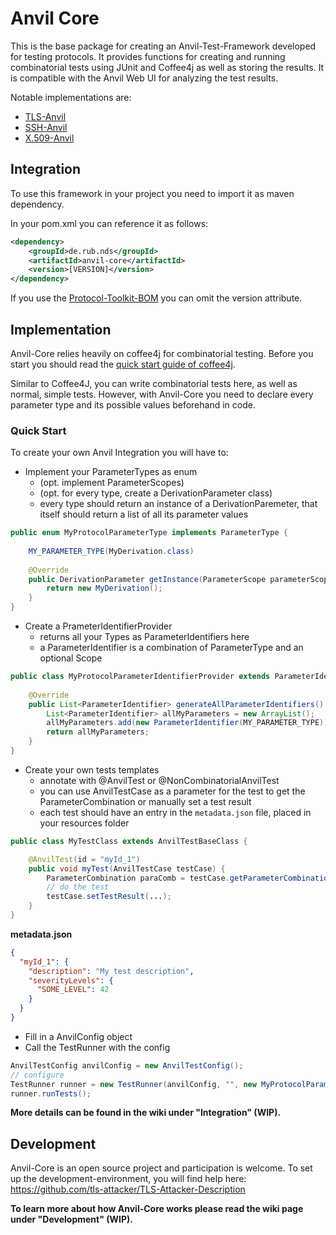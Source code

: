 # Anvil Core

This is the base package for creating an Anvil-Test-Framework developed for testing protocols. It provides functions for creating and running combinatorial tests using JUnit and Coffee4j as well as storing the results. It is compatible with the Anvil Web UI for analyzing the test results.

Notable implementations are:

- [TLS-Anvil](https://github.com/tls-attacker/tls-anvil)
- [SSH-Anvil](https://github.com/tls-attacker/SSH-Anvil/)
- [X.509-Anvil](https://github.com/tls-attacker/x509-Anvil)

## Integration

To use this framework in your project you need to import it as maven dependency.

In your pom.xml you can reference it as follows:

```xml
<dependency>
    <groupId>de.rub.nds</groupId>
    <artifactId>anvil-core</artifactId>
    <version>[VERSION]</version>
</dependency>
```

If you use the [Protocol-Toolkit-BOM](https://github.com/tls-attacker/Protocol-Toolkit-BOM) you can omit the version attribute.

## Implementation

Anvil-Core relies heavily on coffee4j for combinatorial testing. Before you start you should read the [quick start guide of coffee4j](https://coffee4j.github.io/).

Similar to Coffee4J, you can write combinatorial tests here, as well as normal, simple tests. However, with Anvil-Core you need to declare every parameter type and its possible values beforehand in code.

### Quick Start

To create your own Anvil Integration you will have to:

- Implement your ParameterTypes as enum
  - (opt. implement ParameterScopes)
  - (opt. for every type, create a DerivationParameter class)
  - every type should return an instance of a DerivationParemeter, that itself should return a list of all its parameter values

```java
public enum MyProtocolParameterType implements ParameterType {
    
    MY_PARAMETER_TYPE(MyDerivation.class)
  
    @Override
    public DerivationParameter getInstance(ParameterScope parameterScope) {
        return new MyDerivation();
    }
}
```

- Create a PrameterIdentifierProvider
  - returns all your Types as ParameterIdentifiers here
  - a ParameterIdentifier is a combination of ParameterType and an optional Scope

```java
public class MyProtocolParameterIdentifierProvider extends ParameterIdentifierProvider {
	
    @Override
    public List<ParameterIdentifier> generateAllParameterIdentifiers() {
        List<ParameterIdentifier> allMyParameters = new ArrayList();
        allMyParameters.add(new ParameterIdentifier(MY_PARAMETER_TYPE));
        return allMyParameters;
    }
}
```

- Create your own tests templates
  - annotate with @AnvilTest or @NonCombinatorialAnvilTest
  - you can use AnvilTestCase as a parameter for the test to get the ParameterCombination or manually set a test result
  - each test should have an entry in the `metadata.json` file, placed in your resources folder

```java
public class MyTestClass extends AnvilTestBaseClass {

    @AnvilTest(id = "myId_1")
    public void myTest(AnvilTestCase testCase) {
        ParameterCombination paraComb = testCase.getParameterCombination();
        // do the test
        testCase.setTestResult(...);
    }
}
```

**metadata.json**

```json
{
  "myId_1": {
    "description": "My test description",
    "severityLevels": {
      "SOME_LEVEL": 42
    }
  }
}
```

- Fill in a AnvilConfig object
- Call the TestRunner with the config

```java
AnvilTestConfig anvilConfig = new AnvilTestConfig();
// configure
TestRunner runner = new TestRunner(anvilConfig, "", new MyProtocolParameterIdentifierProvider());
runner.runTests();
```

**More details can be found in the wiki under "Integration" (WIP).**

## Development

Anvil-Core is an open source project and participation is welcome. To set up the development-environment, you will find help here: <https://github.com/tls-attacker/TLS-Attacker-Description>

**To learn more about how Anvil-Core works please read the wiki page under "Development" (WIP).**
